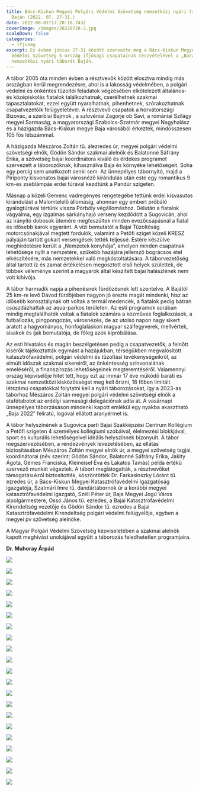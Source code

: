 ```yaml
---
title: Bács-Kiskun Megyei Polgári Védelmi Szövetség nemzetközi nyári tábora
  Baján (2022. 07. 27-31.)
date: 2022-08-01T17:20:18.743Z
coverImage: /images/20220728-2.jpg
scaleDown: false
categories:
  - ifjusag
excerpt: Ez évben június 27-31 között szervezte meg a Bács-Kiskun Megyei Polgári
  Védelmi Szövetség 5 ország ifjúsági csapatainak részvételével a „Barátság”
  nemzetközi nyári táborát Baján.
---
```

A tábor 2005 óta minden évben a résztvevők között elosztva mindig más országban kerül megrendezésre, ahol is a lakosság védelmében, a polgári védelmi és önkéntes tűzoltói feladatok végzésében elkötelezett általános- és középiskolás fiatalok találkozhatnak, cserélhetnek szakmai tapasztalatokat, ezzel együtt nyaralhatnak, pihenhetnek, szórakozhatnak csapatvezetőik felügyeletével. A résztvevő csapatok a horvátországi Bizovác, a szerbiai Bajmok , a szlovéniai Zagorje ob Savi, a romániai Szilágy megyei Sarmaság, a magyarországi Szabolcs-Szatmár megyei Nagyhalász és a házigazda Bács-Kiskun megye Baja városából érkeztek, mindösszesen 105 fős létszámmal.

A házigazda Mészáros Zoltán tű. alezredes úr, megyei polgári védelmi szövetségi elnök, Gödön Sándor szakmai alelnök és Balatonné Sáfrány Erika, a szövetség bajai koordinátora kiváló és érdekes programot szervezett a táborozóknak, kihasználva Baja és környéke lehetőségeit. Soha egy percig sem unatkozott senki sem. Az ünnepélyes tábornyitó, majd a Piriponty kisvonatos bajai városnéző kirándulás után este egy romantikus 9 km-es zseblámpás erdei túrával kezdtünk a Pandúr szigeten. 

Másnap a közeli Gemenc vadregényes rengetegébe tettünk erdei kisvasutas kirándulást a Malomtelelő állomásig, ahonnan egy embert próbáló gyalogtúrával tértünk vissza Pörböly végállomáshoz. Délután a fiatalok vágyálma, egy izgalmas sárkányhajó verseny kezdődött a Sugovicán, ahol az irányító dobosok ütemére megfeszültek minden evezőcsapásnál a fiatal és idősebb karok egyaránt. A vízi bemutatót a Bajai Tűzoltóság motorcsónakjával megtett fordulók, valamint a Petőfi sziget közeli KRESZ pályáján tartott gokart versengések tették teljessé. Estére készülve meghirdetésre került a „Nemzetek konyhája”, amelyen minden csapatnak lehetősége nyílt a nemzetére, szűkebb hazájára jellemző bográcsos étel elkészítésére, más nemzetekkel való megkóstoltatására. A táborvezetőség által tartott íz és zamat értékelésen megosztott első helyek születtek, de többek véleménye szerint a magyarok által készített bajai halászlének nem volt kihívója.

A tábor harmadik napja a pihenésnek fürdőzésnek lett szentelve. A Bajától 25 km-re levő Dávod fürdőjében nagyon jó érezte magát mindenki, hisz az idősebb korosztálynak ott voltak a termál medencék, a fiatalok pedig bátran csúszdázhattak az aqua-parkos területen. Az esti programok sorában mindig megtalálhatók voltak a fiatalok számára a kézműves foglalkozások, a futballozás, pingpongozás, városnézés, de az utolsó napon nagy sikert aratott a hagyományos, honfoglaláskori magyar szálfegyverek, mellvértek, sisakok és íjak bemutatója, de főleg azok kipróbálása.

Az esti hivatalos és magán beszélgetésen pedig a csapatvezetők, a felnőtt kisérők tájékoztatták egymást a hazájukban, térségükben megvalósított katasztrófavédelmi, polgári védelmi és tűzoltási tevékenységeikről, az elmúlt időszak szakmai sikereiről, az önkéntesség színvonalának emeléséről, a finanszírozás lehetőségeinek megteremtéséről. Valamennyi ország képviselője hitet tett, hogy ezt az immár 17 éve működő baráti és szakmai nemzetközi kisközösséget meg kell őrizni, 16 főben limitált létszámú csapatokkal folytatni kell a nyári táborozásokat, így a 2023-as táborhoz Mészáros Zoltán megyei polgári védelmi szövetségi elnök a stafétabotot az erdélyi sarmasági delegációnak adta át. A vasárnapi ünnepélyes táborzásáson mindenki kapott emlékül egy nyakba akasztható „Baja 2022” feliratú, logóval ellátott aranyérmet is.

A tábor helyszínének a Sugovica parti Bajai Szakképzési Centrum Kollégium a Petőfi szigeten 4 személyes kollégiumi szobáival, élelmezési blokkjával, sport és kulturális lehetőségeivel ideális helyszínnek bizonyult. A tábor megszervezésében, a rendezvények levezetésében, az ellátás biztosításában Mészáros Zoltán megyei elnök úr, a megyei szövetség tagjai, koordinátorai (név szerint: Gödön Sándor, Balatonné Sáfrány Erika, Jakity Ágota, Gémes Franciska, Kleineisel Éva és Lakatos Tamás) példa értékű szervező munkát végeztek. A tábort meglátogatták, a résztvevőket támogatásukról biztosították, köszöntötték Dr. Farkasinszky Lóránt tű. ezredes úr, a Bács-Kiskun Megyei Katasztrófavédelmi Igazgatóság igazgatója, Szatmári Imre tű. dandártábornok úr a korábbi megyei katasztrófavédelmi igazgató, Széll Péter úr, Baja Megyei Jogú Város alpolgármestere, Ossó János tű. ezredes, a Bajai Katasztrófavédelmi Kirendeltség vezetője és Gödön Sándor tű. ezredes a Bajai Katasztrófavédelmi Kirendeltség polgári védelmi felügyelője, egyben a megyei pv szövetség alelnöke.

A Magyar Polgári Védelmi Szövetség képviseletében a szakmai alelnök kapott meghívást unokájával együtt a táborozás feledhetetlen programjaira.

**Dr. Muhoray Árpád**

![](/images/20220728-1.jpg)

![](/images/20220728-3.jpg)

![](/images/20220728-5.jpg)

![](/images/20220728-6.jpg)

![](/images/20220728-7.jpg)

![](/images/20220728-22.jpg)

![](/images/20220728-23.jpg)

![](/images/20220728-8.jpg)

![](/images/20220728-9.jpg)

![](/images/20220728-10.jpg)

![](/images/20220728-11.jpg)

![](/images/20220728-12.jpg)

![](/images/20220728-13.jpg)

![](/images/20220728-14.jpg)

![](/images/20220728-15.jpg)

![](/images/20220728-16.jpg)

![](/images/20220728-17.jpg)

![](/images/20220728-18.jpg)

![](/images/20220728-24.jpg)

![](/images/20220728-25.jpg)

![](/images/20220728-26.jpg)